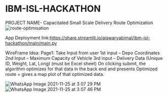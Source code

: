 # IBM-ISL-HACKATHON
PROJECT NAME- Capacitated Small Scale Delivery Route Optimization
![route-optimisation](https://user-images.githubusercontent.com/74455494/143416170-bb7b8d67-1483-4368-bc1a-3a8526384ebd.gif)

App Deployment link:https://share.streamlit.io/aiswaryabimal/ibm-isl-hackathon/main/main.py

WireFrame Idea:
Page1: Take Input from user
1st input – Depo Coordinates
2nd Input – Maximum Capacity of Vehicle
3rd  input – Delivery Data (Unique ID, Weight, Lat, Long) (must be Excel sheet)
On clicking submit, the algorithm optimizes for that data in the back end and presents Optimized route + gives a map plot of that optimized data.

![WhatsApp Image 2021-11-25 at 3 07 29 PM](https://user-images.githubusercontent.com/74455494/143417353-b1457b1a-0f9a-4834-b2a9-578591c06563.jpeg)
![WhatsApp Image 2021-11-25 at 3 07 46 PM](https://user-images.githubusercontent.com/74455494/143417365-bfc7a34e-6f27-4fa6-b202-5f44effa639b.jpeg)

